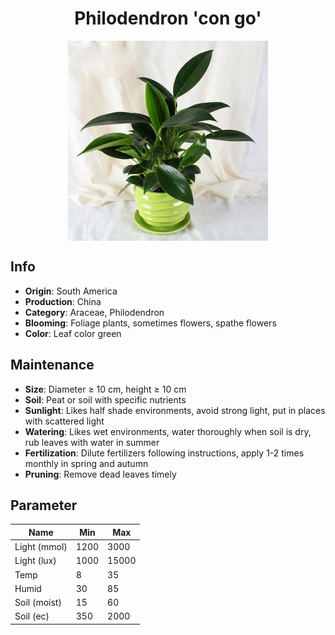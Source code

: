 <h1 align='center'>Philodendron 'con go'</h1>
<p align="center">
    <img 
        align='center'
        width='320'
        src="../images/philodendron con go.png" 
        alt='Philodendron 'con go'' />
</p>

## Info

 - **Origin**: South America
 - **Production**: China
 - **Category**: Araceae, Philodendron
 - **Blooming**: Foliage plants, sometimes flowers, spathe flowers
 - **Color**: Leaf color green

## Maintenance

 - **Size**: Diameter ≥ 10 cm, height ≥ 10 cm
 - **Soil**: Peat or soil with specific nutrients
 - **Sunlight**: Likes half shade environments, avoid strong light, put in places with scattered light
 - **Watering**: Likes wet environments, water thoroughly when soil is dry, rub leaves with water in summer
 - **Fertilization**: Dilute fertilizers following instructions, apply 1-2 times monthly in spring and autumn
 - **Pruning**: Remove dead leaves timely

## Parameter

| Name         | Min  | Max   |
|--------------|------|-------|
| Light (mmol) | 1200 | 3000  |
| Light (lux)  | 1000 | 15000 |
| Temp         | 8    | 35    |
| Humid        | 30   | 85    |
| Soil (moist) | 15   | 60    |
| Soil (ec)    | 350  | 2000  |
